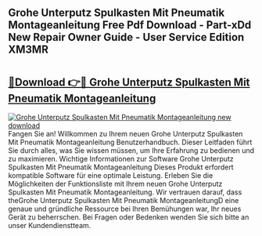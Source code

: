 ## Grohe Unterputz Spulkasten Mit Pneumatik Montageanleitung Free Pdf Download - Part-xDd New Repair Owner Guide - User Service Edition XM3MR

# <h2><a href="http://df8cu5.blite.top/?on=Grohe+Unterputz+Spulkasten+Mit+Pneumatik+Montageanleitung">🔗Download 👉🔴 Grohe Unterputz Spulkasten Mit Pneumatik Montageanleitung</a></h2>

[![Grohe Unterputz Spulkasten Mit Pneumatik Montageanleitung new download](https://i.imgur.com/lujVjoI.png)](http://df8cu5.blite.top/?on=Grohe+Unterputz+Spulkasten+Mit+Pneumatik+Montageanleitung)
Fangen Sie an! Willkommen zu Ihrem neuen Grohe Unterputz Spulkasten Mit Pneumatik Montageanleitung Benutzerhandbuch. Dieser Leitfaden führt Sie durch alles, was Sie wissen müssen, um Ihre Erfahrung zu bedienen und zu maximieren. Wichtige Informationen zur Software Grohe Unterputz Spulkasten Mit Pneumatik Montageanleitung Dieses Produkt erfordert kompatible Software für eine optimale Leistung. Erleben Sie die Möglichkeiten der Funktionsliste mit Ihrem neuen Grohe Unterputz Spulkasten Mit Pneumatik Montageanleitung. Wir vertrauen darauf, dass theGrohe Unterputz Spulkasten Mit Pneumatik MontageanleitungD eine genaue und gründliche Ressource bei Ihren Bemühungen war, Ihr neues Gerät zu beherrschen. Bei Fragen oder Bedenken wenden Sie sich bitte an unser Kundendienstteam.
